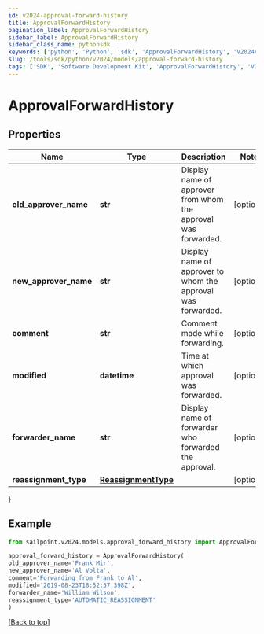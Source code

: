 ```yaml
---
id: v2024-approval-forward-history
title: ApprovalForwardHistory
pagination_label: ApprovalForwardHistory
sidebar_label: ApprovalForwardHistory
sidebar_class_name: pythonsdk
keywords: ['python', 'Python', 'sdk', 'ApprovalForwardHistory', 'V2024ApprovalForwardHistory'] 
slug: /tools/sdk/python/v2024/models/approval-forward-history
tags: ['SDK', 'Software Development Kit', 'ApprovalForwardHistory', 'V2024ApprovalForwardHistory']
---
```


# ApprovalForwardHistory


## Properties

Name | Type | Description | Notes
------------ | ------------- | ------------- | -------------
**old_approver_name** | **str** | Display name of approver from whom the approval was forwarded. | [optional] 
**new_approver_name** | **str** | Display name of approver to whom the approval was forwarded. | [optional] 
**comment** | **str** | Comment made while forwarding. | [optional] 
**modified** | **datetime** | Time at which approval was forwarded. | [optional] 
**forwarder_name** | **str** | Display name of forwarder who forwarded the approval. | [optional] 
**reassignment_type** | [**ReassignmentType**](reassignment-type) |  | [optional] 
}

## Example

```python
from sailpoint.v2024.models.approval_forward_history import ApprovalForwardHistory

approval_forward_history = ApprovalForwardHistory(
old_approver_name='Frank Mir',
new_approver_name='Al Volta',
comment='Forwarding from Frank to Al',
modified='2019-08-23T18:52:57.398Z',
forwarder_name='William Wilson',
reassignment_type='AUTOMATIC_REASSIGNMENT'
)

```
[[Back to top]](#) 

